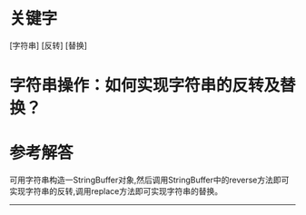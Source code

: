 # 关键字

\[字符串\] \[反转\] \[替换\]

# 字符串操作：如何实现字符串的反转及替换？

# 参考解答

可用字符串构造一StringBuffer对象,然后调用StringBuffer中的reverse方法即可实现字符串的反转,调用replace方法即可实现字符串的替换。

---


